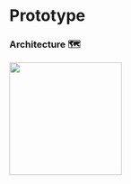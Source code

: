 # Prototype


### Architecture 🗺
<div>
<img src="https://user-images.githubusercontent.com/57787993/176706206-241d43f0-4138-4016-9838-73e3ecaf9b21.png" width="200px" />
</div>

